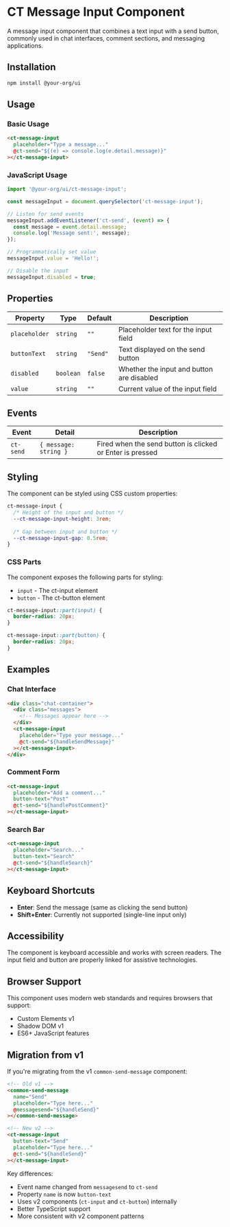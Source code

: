# CT Message Input Component

A message input component that combines a text input with a send button, commonly used in chat interfaces, comment sections, and messaging applications.

## Installation

```bash
npm install @your-org/ui
```

## Usage

### Basic Usage

```html
<ct-message-input
  placeholder="Type a message..."
  @ct-send="${(e) => console.log(e.detail.message)}"
></ct-message-input>
```

### JavaScript Usage

```javascript
import '@your-org/ui/ct-message-input';

const messageInput = document.querySelector('ct-message-input');

// Listen for send events
messageInput.addEventListener('ct-send', (event) => {
  const message = event.detail.message;
  console.log('Message sent:', message);
});

// Programmatically set value
messageInput.value = 'Hello!';

// Disable the input
messageInput.disabled = true;
```

## Properties

| Property | Type | Default | Description |
|----------|------|---------|-------------|
| `placeholder` | `string` | `""` | Placeholder text for the input field |
| `buttonText` | `string` | `"Send"` | Text displayed on the send button |
| `disabled` | `boolean` | `false` | Whether the input and button are disabled |
| `value` | `string` | `""` | Current value of the input field |

## Events

| Event | Detail | Description |
|-------|--------|-------------|
| `ct-send` | `{ message: string }` | Fired when the send button is clicked or Enter is pressed |

## Styling

The component can be styled using CSS custom properties:

```css
ct-message-input {
  /* Height of the input and button */
  --ct-message-input-height: 3rem;
  
  /* Gap between input and button */
  --ct-message-input-gap: 0.5rem;
}
```

### CSS Parts

The component exposes the following parts for styling:

- `input` - The ct-input element
- `button` - The ct-button element

```css
ct-message-input::part(input) {
  border-radius: 20px;
}

ct-message-input::part(button) {
  border-radius: 20px;
}
```

## Examples

### Chat Interface

```html
<div class="chat-container">
  <div class="messages">
    <!-- Messages appear here -->
  </div>
  <ct-message-input
    placeholder="Type your message..."
    @ct-send="${handleSendMessage}"
  ></ct-message-input>
</div>
```

### Comment Form

```html
<ct-message-input
  placeholder="Add a comment..."
  button-text="Post"
  @ct-send="${handlePostComment}"
></ct-message-input>
```

### Search Bar

```html
<ct-message-input
  placeholder="Search..."
  button-text="Search"
  @ct-send="${handleSearch}"
></ct-message-input>
```

## Keyboard Shortcuts

- **Enter**: Send the message (same as clicking the send button)
- **Shift+Enter**: Currently not supported (single-line input only)

## Accessibility

The component is keyboard accessible and works with screen readers. The input field and button are properly linked for assistive technologies.

## Browser Support

This component uses modern web standards and requires browsers that support:
- Custom Elements v1
- Shadow DOM v1
- ES6+ JavaScript features

## Migration from v1

If you're migrating from the v1 `common-send-message` component:

```html
<!-- Old v1 -->
<common-send-message
  name="Send"
  placeholder="Type here..."
  @messagesend="${handleSend}"
></common-send-message>

<!-- New v2 -->
<ct-message-input
  button-text="Send"
  placeholder="Type here..."
  @ct-send="${handleSend}"
></ct-message-input>
```

Key differences:
- Event name changed from `messagesend` to `ct-send`
- Property `name` is now `button-text`
- Uses v2 components (`ct-input` and `ct-button`) internally
- Better TypeScript support
- More consistent with v2 component patterns